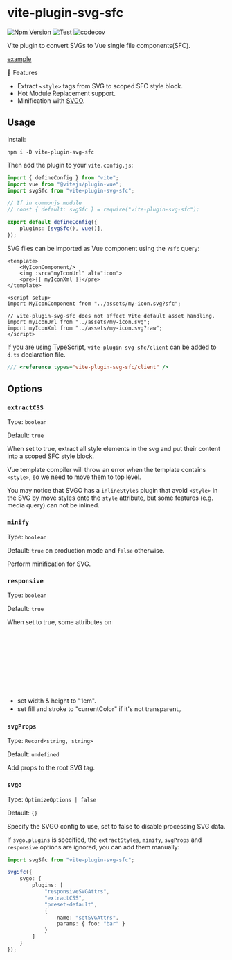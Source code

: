 # vite-plugin-svg-sfc

[![Npm Version](https://img.shields.io/npm/v/vite-plugin-svg-sfc)](https://www.npmjs.com/package/vite-plugin-svg-sfc)
[![Test](https://github.com/Kaciras/vite-plugin-svg-sfc/actions/workflows/test.yml/badge.svg)](https://github.com/Kaciras/vite-plugin-svg-sfc/actions/workflows/test.yml)
[![codecov](https://codecov.io/gh/Kaciras/vite-plugin-svg-sfc/branch/master/graph/badge.svg?token=LJ6ZXPWJWP)](https://codecov.io/gh/Kaciras/vite-plugin-svg-sfc)

Vite plugin to convert SVGs to Vue single file components(SFC).

[example](https://kaciras.github.io/vite-plugin-svg-sfc/)

🚀 Features

* Extract `<style>` tags from SVG to scoped SFC style block.
* Hot Module Replacement support.
* Minification with [SVGO](https://github.com/svg/svgo).

## Usage

Install:

```
npm i -D vite-plugin-svg-sfc
```

Then add the plugin to your `vite.config.js`:

```typescript
import { defineConfig } from "vite";
import vue from "@vitejs/plugin-vue";
import svgSfc from "vite-plugin-svg-sfc";

// If in commonjs module
// const { default: svgSfc } = require("vite-plugin-svg-sfc");

export default defineConfig({
    plugins: [svgSfc(), vue()],
});
```

SVG files can be imported as Vue component using the `?sfc` query:

```vue
<template>
    <MyIconComponent/>
    <img :src="myIconUrl" alt="icon">
    <pre>{{ myIconXml }}</pre>
</template>

<script setup>
import MyIconComponent from "../assets/my-icon.svg?sfc";

// vite-plugin-svg-sfc does not affect Vite default asset handling.
import myIconUrl from "../assets/my-icon.svg";
import myIconXml from "../assets/my-icon.svg?raw";
</script>
```

If you are using TypeScript, `vite-plugin-svg-sfc/client` can be added to `d.ts` declaration file.

```typescript
/// <reference types="vite-plugin-svg-sfc/client" />
```

## Options

### `extractCSS`

Type: `boolean`

Default: `true`

When set to true, extract all style elements in the svg and put their content into a scoped SFC style block.

Vue template compiler will throw an error when the template contains `<style>`, so we need to move them to top level.

You may notice that SVGO has a `inlineStyles` plugin that avoid `<style>` in the SVG by move styles onto the `style` attribute, but some features (e.g. media query) can not be inlined.

### `minify`

Type: `boolean`

Default: `true` on production mode and `false` otherwise.

Perform minification for SVG.

### `responsive`

Type: `boolean`

Default: `true`

When set to true, some attributes on <svg> will be replaced with reactive value:

* set width & height to "1em".
* set fill and stroke to "currentColor" if it's not transparent。

### `svgProps`

Type: `Record<string, string>`

Default: `undefined`

Add props to the root SVG tag.

### `svgo`

Type: `OptimizeOptions | false`

Default: `{}`

Specify the SVGO config to use, set to false to disable processing SVG data.

If `svgo.plugins` is specified, the `extractStyles`, `minify`, `svgProps` and `responsive` options are ignored, you can add them manually:

```typescript
import svgSfc from "vite-plugin-svg-sfc";

svgSfc({
    svgo: {
        plugins: [
            "responsiveSVGAttrs",
            "extractCSS",
            "preset-default",
            {
                name: "setSVGAttrs",
                params: { foo: "bar" }
            }
        ]
    }
});
```
